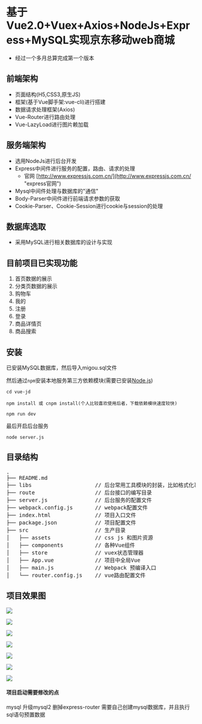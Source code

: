 # 基于Vue2.0+Vuex+Axios+NodeJs+Express+MySQL实现京东移动web商城
- 经过一个多月总算完成第一个版本
## 前端架构
- 页面结构(H5,CSS3,原生JS)
- 框架(基于Vue脚手架:vue-cli)进行搭建
- 数据请求处理框架(Axios)
- Vue-Router进行路由处理
- Vue-LazyLoad进行图片赖加载

## 服务端架构
- 选用NodeJs进行后台开发
- Express中间件进行服务的配置，路由、请求的处理
	- 官网 [http://www.expressjs.com.cn/](http://www.expressjs.com.cn/ "express官网")
- Mysql中间件处理与数据库的"通信"
- Body-Parser中间件进行前端请求参数的获取
- Cookie-Parser、Cookie-Session进行cookie与session的处理


## 数据库选取
- 采用MySQL进行相关数据库的设计与实现

## 目前项目已实现功能
1. 首页数据的展示
2. 分类页数据的展示
3. 购物车
4. 我的
5. 注册
6. 登录
7. 商品详情页
8. 商品搜索


## 安装

已安装MySQL数据库，然后导入migou.sql文件

然后通过`npm`安装本地服务第三方依赖模块(需要已安装[Node.js](https://nodejs.org/))

```
cd vue-jd
```

```
npm install 或 cnpm install(个人比较喜欢使用后者，下载依赖模块速度较快)
```

```
npm run dev
```

最后开启后台服务

```
node server.js
```

## 目录结构
<pre>
.
├── README.md           
├── libs               		// 后台常用工具模块的封装，比如格式化事件、MD5加密等
├── route              		// 后台接口的编写目录
├── server.js          		// 后台服务的配置文件
├── webpack.config.js  		// webpack配置文件
├── index.html         		// 项目入口文件
├── package.json       		// 项目配置文件
├── src                		// 生产目录
│   ├── assets         		// css js 和图片资源
│   ├── components     		// 各种Vue组件
│   ├── store          		// vuex状态管理器
│   ├── App.vue        		// 项目中全局Vue
│   ├── main.js        		// Webpack 预编译入口
│   └── router.config.js    // vue路由配置文件
</pre>

## 项目效果图


![](http://i.imgur.com/hc4Kdcv.png)

![](http://i.imgur.com/e1dli1Y.png)

![](http://i.imgur.com/j9bdh5O.png)

![](http://i.imgur.com/KNlLcjv.png)

![](http://i.imgur.com/m2H0mLg.png)

![](http://i.imgur.com/8GpE1qc.png)

![](http://i.imgur.com/sIfHd0z.png)


#### 项目启动需要修改的点 
mysql 升级mysql2
删掉express-router
需要自己创建mysql数据库，并且执行sql语句预置数据
